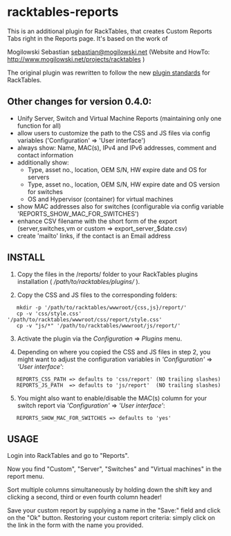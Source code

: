 # racktables-reports

This is an additional plugin for RackTables, that creates Custom Reports Tabs right in the Reports page. It's based on the work of  

Mogilowski Sebastian <sebastian@mogilowski.net> (Website and HowTo: http://www.mogilowski.net/projects/racktables )

The original plugin was rewritten to follow the new [plugin standards](https://wiki.racktables.org/index.php/Plugins) for RackTables.

## Other changes for version 0.4.0:
* Unify Server, Switch and Virtual Machine Reports (maintaining only one function for all)
* allow users to customize the path to the CSS and JS files via config variables ('Configuration' => 'User interface')
* always show: Name, MAC(s), IPv4 and IPv6 addresses, comment and contact information
* additionally show:
  * Type, asset no., location, OEM S/N, HW expire date and OS for servers
  * Type, asset no., location, OEM S/N, HW expire date and OS version for switches
  * OS and Hypervisor (container) for virtual machines
* show MAC addresses also for switches (configurable via config variable 'REPORTS_SHOW_MAC_FOR_SWITCHES')
* enhance CSV filename with the short form of the export (server,switches,vm or custom => export_server_$date.csv)
* create 'mailto' links, if the contact is an Email address

## INSTALL

1) Copy the files in the /reports/ folder to your RackTables plugins installation ( _/path/to/racktables/plugins/_ ).

2) Copy the CSS and JS files to the corresponding folders:
```
   mkdir -p '/path/to/racktables/wwwroot/{css,js}/report/'
   cp -v 'css/style.css' '/path/to/racktables/wwwroot/css/report/style.css'
   cp -v "js/*" '/path/to/racktables/wwwroot/js/report/'
```

3) Activate the plugin via the _Configuration_ => _Plugins_ menu.

4) Depending on where you copied the CSS and JS files in step 2, you might want to adjust the configuration variables in _'Configuration'_ => _'User interface'_:
```
   REPORTS_CSS_PATH => defaults to 'css/report' (NO trailing slashes)
   REPORTS_JS_PATH  => defaults to 'js/report'  (NO trailing slashes)
```

5) You might also want to enable/disable the MAC(s) column for your switch report via _'Configuration'_ => _'User interface'_:
```
   REPORTS_SHOW_MAC_FOR_SWITCHES => defaults to 'yes'
```

## USAGE

Login into RackTables and go to "Reports".

Now you find "Custom", "Server", "Switches" and "Virtual machines" in the report menu.

Sort multiple columns simultaneously by holding down the shift key and clicking a second, third or even fourth column header! 

Save your custom report by supplying a name in the "Save:" field and click on the "Ok" button. Restoring your custom report criteria: simply click on the link in the form with the name you provided. 

